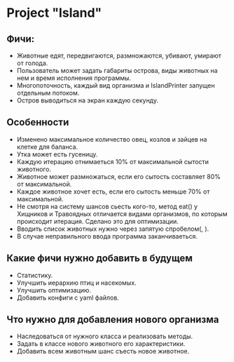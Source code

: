 # Project "Island"
## Фичи:
- Животные едят, передвигаются, размножаются, убивают, умирают от голода.
- Пользователь может задать габариты острова, виды животных на нем и время исполнения программы.
- Многопоточность, каждый вид организма и IslandPrinter запущен отдельным потоком.
- Остров выводиться на экран каждую секунду. 
## Особенности
- Изменено максимальное количество овец, козлов и зайцев на клетке для баланса.
- Утка может есть гусеницу.
- Каждую итерацию отнимаеться 10% от максимальной сытости животного.
- Животное может размножаться, если его сытость составляет 80% от максимальной. 
- Каждое животное хочет есть, если его сытость меньше 70% от максимальной.
- Не смотря на систему шансов сьесть кого-то, метод eat() у Хищников и Травоядных отличается видами организмов, по которым происходит итерация. Сделано это для оптимизации.
- Вводить список животных нужно через запятую спробелом(, ).
- В случае неправильного ввода программа заканчиваеться.
## Какие фичи нужно добавить в будущем
- Статистику.
- Улучшить иерархию птиц и насекомых.
- Улучшить оптимизацию.
- Добавить конфиги с yaml файлов.
## Что нужно для добавления нового организма
- Наследоваться от нужного класса и реализовать методы.
- Задать в классе нового животного его характеристики.
- Добавить всем животным шанс съесть новое животное.
